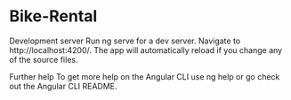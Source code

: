# Bike-Rental

Development server
Run ng serve for a dev server. Navigate to http://localhost:4200/. The app will automatically reload if you change any of the source files.

Further help
To get more help on the Angular CLI use ng help or go check out the Angular CLI README.
